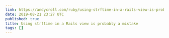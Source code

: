 ```yaml
---
link: https://andycroll.com/ruby/using-strftime-in-a-rails-view-is-probably-a-mistake/
date: 2019-08-21 23:27 UTC
published: true
title: Using strftime in a Rails view is probably a mistake
tags: []
---
```



